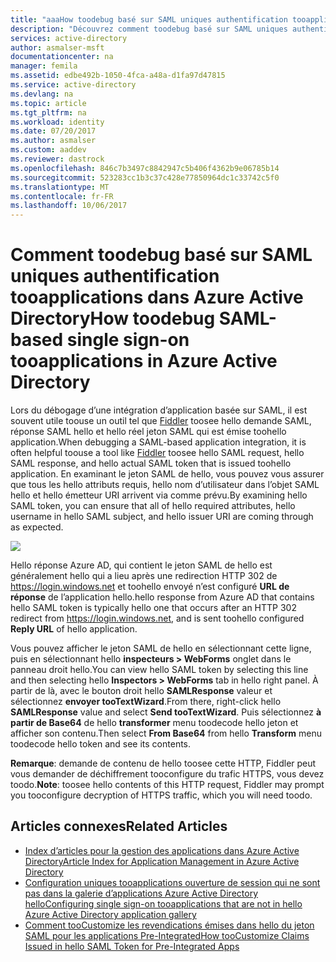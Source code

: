 ```yaml
---
title: "aaaHow toodebug basé sur SAML uniques authentification tooapplications dans Azure Active Directory | Documents Microsoft"
description: "Découvrez comment toodebug basé sur SAML uniques authentification tooapplications dans Azure Active Directory "
services: active-directory
author: asmalser-msft
documentationcenter: na
manager: femila
ms.assetid: edbe492b-1050-4fca-a48a-d1fa97d47815
ms.service: active-directory
ms.devlang: na
ms.topic: article
ms.tgt_pltfrm: na
ms.workload: identity
ms.date: 07/20/2017
ms.author: asmalser
ms.custom: aaddev
ms.reviewer: dastrock
ms.openlocfilehash: 846c7b3497c8842947c5b406f4362b9e06785b14
ms.sourcegitcommit: 523283cc1b3c37c428e77850964dc1c33742c5f0
ms.translationtype: MT
ms.contentlocale: fr-FR
ms.lasthandoff: 10/06/2017
---
```

# <a name="how-toodebug-saml-based-single-sign-on-tooapplications-in-azure-active-directory"></a><span data-ttu-id="e0bd3-103">Comment toodebug basé sur SAML uniques authentification tooapplications dans Azure Active Directory</span><span class="sxs-lookup"><span data-stu-id="e0bd3-103">How toodebug SAML-based single sign-on tooapplications in Azure Active Directory</span></span>
<span data-ttu-id="e0bd3-104">Lors du débogage d’une intégration d’application basée sur SAML, il est souvent utile toouse un outil tel que [Fiddler](http://www.telerik.com/fiddler) toosee hello demande SAML, réponse SAML hello et hello réel jeton SAML qui est émise toohello application.</span><span class="sxs-lookup"><span data-stu-id="e0bd3-104">When debugging a SAML-based application integration, it is often helpful toouse a tool like [Fiddler](http://www.telerik.com/fiddler) toosee hello SAML request, hello SAML response, and hello actual SAML token that is issued toohello application.</span></span> <span data-ttu-id="e0bd3-105">En examinant le jeton SAML de hello, vous pouvez vous assurer que tous les hello attributs requis, hello nom d’utilisateur dans l’objet SAML hello et hello émetteur URI arrivent via comme prévu.</span><span class="sxs-lookup"><span data-stu-id="e0bd3-105">By examining hello SAML token, you can ensure that all of hello required attributes, hello username in hello SAML subject, and hello issuer URI are coming through as expected.</span></span>

![][1]

<span data-ttu-id="e0bd3-106">Hello réponse Azure AD, qui contient le jeton SAML de hello est généralement hello qui a lieu après une redirection HTTP 302 de https://login.windows.net et toohello envoyé n’est configuré **URL de réponse** de l’application hello.</span><span class="sxs-lookup"><span data-stu-id="e0bd3-106">hello response from Azure AD that contains hello SAML token is typically hello one that occurs after an HTTP 302 redirect from https://login.windows.net, and is sent toohello configured **Reply URL** of hello application.</span></span> 

<span data-ttu-id="e0bd3-107">Vous pouvez afficher le jeton SAML de hello en sélectionnant cette ligne, puis en sélectionnant hello **inspecteurs > WebForms** onglet dans le panneau droit hello.</span><span class="sxs-lookup"><span data-stu-id="e0bd3-107">You can view hello SAML token by selecting this line and then selecting hello **Inspectors > WebForms** tab in hello right panel.</span></span> <span data-ttu-id="e0bd3-108">À partir de là, avec le bouton droit hello **SAMLResponse** valeur et sélectionnez **envoyer tooTextWizard**.</span><span class="sxs-lookup"><span data-stu-id="e0bd3-108">From there, right-click hello **SAMLResponse** value and select **Send tooTextWizard**.</span></span> <span data-ttu-id="e0bd3-109">Puis sélectionnez **à partir de Base64** de hello **transformer** menu toodecode hello jeton et afficher son contenu.</span><span class="sxs-lookup"><span data-stu-id="e0bd3-109">Then select **From Base64** from hello **Transform** menu toodecode hello token and see its contents.</span></span>

<span data-ttu-id="e0bd3-110">**Remarque**: demande de contenu de hello toosee cette HTTP, Fiddler peut vous demander de déchiffrement tooconfigure du trafic HTTPS, vous devez toodo.</span><span class="sxs-lookup"><span data-stu-id="e0bd3-110">**Note**: toosee hello contents of this HTTP request, Fiddler may prompt you tooconfigure decryption of HTTPS traffic, which you will need toodo.</span></span>

## <a name="related-articles"></a><span data-ttu-id="e0bd3-111">Articles connexes</span><span class="sxs-lookup"><span data-stu-id="e0bd3-111">Related Articles</span></span>
* [<span data-ttu-id="e0bd3-112">Index d’articles pour la gestion des applications dans Azure Active Directory</span><span class="sxs-lookup"><span data-stu-id="e0bd3-112">Article Index for Application Management in Azure Active Directory</span></span>](../active-directory-apps-index.md)
* [<span data-ttu-id="e0bd3-113">Configuration uniques tooapplications ouverture de session qui ne sont pas dans la galerie d’applications Azure Active Directory hello</span><span class="sxs-lookup"><span data-stu-id="e0bd3-113">Configuring single sign-on tooapplications that are not in hello Azure Active Directory application gallery</span></span>](../active-directory-saas-custom-apps.md)
* [<span data-ttu-id="e0bd3-114">Comment tooCustomize les revendications émises dans hello du jeton SAML pour les applications Pre-Integrated</span><span class="sxs-lookup"><span data-stu-id="e0bd3-114">How tooCustomize Claims Issued in hello SAML Token for Pre-Integrated Apps</span></span>](active-directory-saml-claims-customization.md)

<!--Image references-->
[1]: ../media/active-directory-saml-debugging/fiddler.png